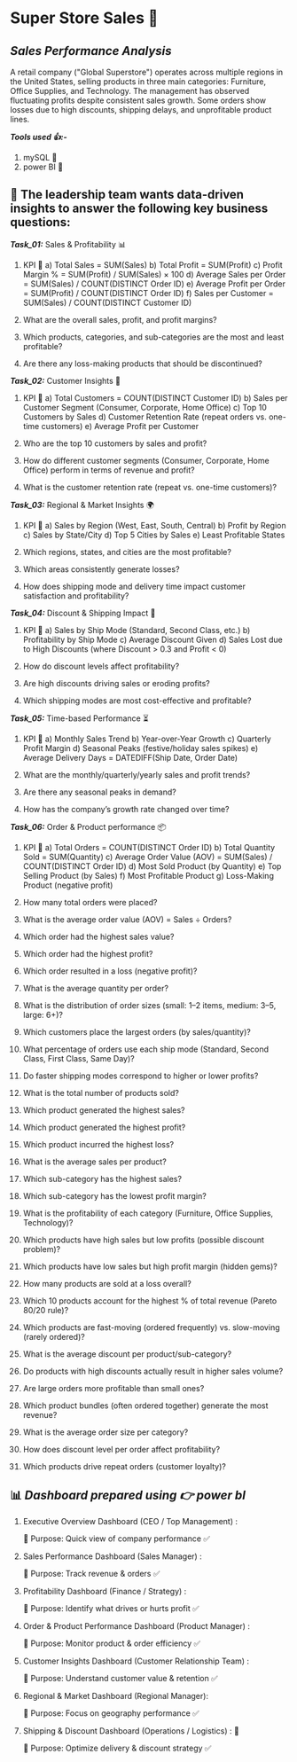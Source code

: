 # Super Store Sales  🚀

## ***Sales Performance  Analysis***

A retail company ("Global Superstore") operates across multiple regions in the United States, selling products in three main categories: Furniture, Office Supplies, and Technology. The management has observed fluctuating profits despite consistent sales growth. Some orders show losses due to high discounts, shipping delays, and unprofitable product lines.

***Tools used 👍:-***

1. mySQL 🎯
2. power BI 🎯

## 📝 The leadership team wants data-driven insights to answer the following key business questions:
   
***Task_01:***  Sales & Profitability 📊

1. KPI 👥
   a) Total Sales = SUM(Sales)
   b) Total Profit = SUM(Profit)
   c) Profit Margin % = SUM(Profit) / SUM(Sales) × 100
   d) Average Sales per Order = SUM(Sales) / COUNT(DISTINCT Order ID)
   e) Average Profit per Order = SUM(Profit) / COUNT(DISTINCT Order ID)
   f) Sales per Customer = SUM(Sales) / COUNT(DISTINCT Customer ID)
  
2. What are the overall sales, profit, and profit margins?
3. Which products, categories, and sub-categories are the most and least profitable?
4. Are there any loss-making products that should be discontinued?

***Task_02:***  Customer Insights 📝

1. KPI 👥
   a) Total Customers = COUNT(DISTINCT Customer ID)
   b) Sales per Customer Segment (Consumer, Corporate, Home Office)
   c) Top 10 Customers by Sales
   d) Customer Retention Rate (repeat orders vs. one-time customers)
   e) Average Profit per Customer
  
2. Who are the top 10 customers by sales and profit?
3. How do different customer segments (Consumer, Corporate, Home Office) perform in terms of revenue and profit?
4. What is the customer retention rate (repeat vs. one-time customers)?

***Task_03:***   Regional & Market Insights 🌍

1. KPI 👥
   a) Sales by Region (West, East, South, Central)
   b) Profit by Region
   c) Sales by State/City
   d) Top 5 Cities by Sales
   e) Least Profitable States
   
2. Which regions, states, and cities are the most profitable?
3. Which areas consistently generate losses?
4. How does shipping mode and delivery time impact customer satisfaction and profitability?

***Task_04:***  Discount & Shipping Impact 🚚

1. KPI 👥
   a) Sales by Ship Mode (Standard, Second Class, etc.)
   b) Profitability by Ship Mode
   c) Average Discount Given
   d) Sales Lost due to High Discounts (where Discount > 0.3 and Profit < 0)

1. How do discount levels affect profitability?
2. Are high discounts driving sales or eroding profits?
3. Which shipping modes are most cost-effective and profitable?

***Task_05:***  Time-based Performance ⏳

1. KPI 👥
   a) Monthly Sales Trend
   b) Year-over-Year Growth
   c) Quarterly Profit Margin
   d) Seasonal Peaks (festive/holiday sales spikes)
   e) Average Delivery Days = DATEDIFF(Ship Date, Order Date)

2. What are the monthly/quarterly/yearly sales and profit trends?
3. Are there any seasonal peaks in demand?
4. How has the company’s growth rate changed over time?

***Task_06:***  Order & Product performance 📦

1. KPI 👥
   a) Total Orders = COUNT(DISTINCT Order ID)
   b) Total Quantity Sold = SUM(Quantity)
   c) Average Order Value (AOV) = SUM(Sales) / COUNT(DISTINCT Order ID)
   d) Most Sold Product (by Quantity)
   e) Top Selling Product (by Sales)
   f) Most Profitable Product
   g) Loss-Making Product (negative profit)

2. How many total orders were placed?
3. What is the average order value (AOV) = Sales ÷ Orders?
4. Which order had the highest sales value?
5. Which order had the highest profit?
6. Which order resulted in a loss (negative profit)?
7. What is the average quantity per order?
8. What is the distribution of order sizes (small: 1–2 items, medium: 3–5, large: 6+)?
9. Which customers place the largest orders (by sales/quantity)?
10. What percentage of orders use each ship mode (Standard, Second Class, First Class, Same Day)?
11. Do faster shipping modes correspond to higher or lower profits?
12. What is the total number of products sold?
13. Which product generated the highest sales?
14. Which product generated the highest profit?
15. Which product incurred the highest loss?
16. What is the average sales per product?
17. Which sub-category has the highest sales?
18. Which sub-category has the lowest profit margin?
19. What is the profitability of each category (Furniture, Office Supplies, Technology)?
20. Which products have high sales but low profits (possible discount problem)?
21. Which products have low sales but high profit margin (hidden gems)?
22. How many products are sold at a loss overall?
23. Which 10 products account for the highest % of total revenue (Pareto 80/20 rule)?
24. Which products are fast-moving (ordered frequently) vs. slow-moving (rarely ordered)?
25. What is the average discount per product/sub-category?
26. Do products with high discounts actually result in higher sales volume?
27. Are large orders more profitable than small ones?
28. Which product bundles (often ordered together) generate the most revenue?
29. What is the average order size per category?
30. How does discount level per order affect profitability?
31. Which products drive repeat orders (customer loyalty)?


## 📊 ***Dashboard prepared using 👉 power bI***

1. Executive Overview Dashboard (CEO / Top Management) :
   
   🔹 Purpose: Quick view of company performance ✅
   
2. Sales Performance Dashboard (Sales Manager) :
   
   🔹 Purpose: Track revenue & orders ✅
   
3. Profitability Dashboard (Finance / Strategy) :
   
   🔹 Purpose: Identify what drives or hurts profit ✅
   
4. Order & Product Performance Dashboard (Product Manager) :
   
   🔹 Purpose: Monitor product & order efficiency ✅
   
5. Customer Insights Dashboard (Customer Relationship Team) :
    
   🔹 Purpose: Understand customer value & retention ✅
  
6. Regional & Market Dashboard (Regional Manager):
    
   🔹 Purpose: Focus on geography performance ✅
   
7. Shipping & Discount Dashboard (Operations / Logistics) : 🚚
    
   🔹 Purpose: Optimize delivery & discount strategy ✅




